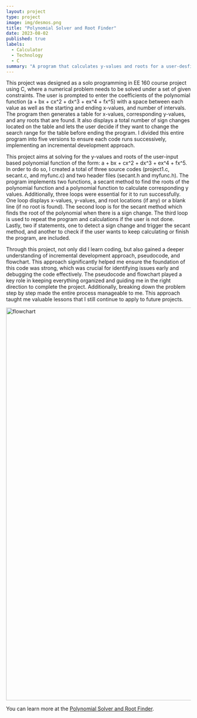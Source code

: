 ```yaml
---
layout: project
type: project
image: img/desmos.png
title: "Polynomial Solver and Root Finder"
date: 2023-08-02
published: true
labels:
  - Calculator
  - Technology
  - C
summary: "A program that calculates y-values and roots for a user-desfined polynomial function."
---
```


This project was designed as a solo programming in EE 160 course project using C, where a numerical problem needs to be solved under a set of given constraints. The user is prompted to enter the coefficients of the polynomial function (a + bx + cx^2 + dx^3 + ex^4 + fx^5) with a space between each value as well as the starting and ending x-values, and number of intervals. The program then generates a table for x-values, corresponding y-values, and any roots that are found. It also displays a total number of sign changes located on the table and lets the user decide if they want to change the search range for the table before ending the program. I divided this entire program into five versions to ensure each code runs successively, implementing an incremental development approach. 


This project aims at solving for the y-values and roots of the user-input based polynomial function of the form: a + bx + cx^2 + dx^3 + ex^4 + fx^5. In order to do so, I created a total of three source codes (project1.c, secant.c, and myfunc.c) and two header files (secant.h and myfunc.h). The program implements two functions, a secant method to find the roots of the polynomial function and a polynomial function to calculate corresponding y values. Additionally, three loops were essential for it to run successfully. One loop displays x-values, y-values, and root locations (if any) or a blank line (if no root is found). The second loop is for the secant method which finds the root of the polynomial when there is a sign change. The third loop is used to repeat the program and calculations if the user is not done. Lastly, two if statements, one to detect a sign change and trigger the secant method, and another to check if the user wants to keep calculating or finish the program, are included. 


Through this project, not only did I learn coding, but also gained a deeper understanding of incremental development approach, pseudocode, and flowchart. This approach significantly helped me ensure the foundation of this code was strong, which was crucial for identifying issues early and debugging the code effectively. The pseudocode and flowchart played a key role in keeping everything organized and guiding me in the right direction to complete the project. Additionally, breaking down the problem step by step made the entire process manageable to me. This approach taught me valuable lessons that I still continue to apply to future projects. 

<img width="1069" alt="flowchart" src="https://github.com/user-attachments/assets/832b4356-7cce-4f0f-836b-d69207405711">

You can learn more at the [Polynomial Solver and Root Finder](https://manoa.hawaii.edu/news/article.php?aId=2857).
